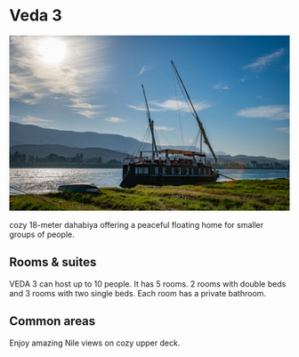 # Veda 3

![](img/veda3.jpeg)

 cozy 18-meter dahabiya offering a peaceful floating home for smaller groups of people.

## Rooms & suites

VEDA 3 can host up to 10 people. It has 5 rooms. 2 rooms with double beds and 3 rooms with two single beds. Each room has a private bathroom. 

## Common areas

Enjoy amazing Nile views on cozy upper deck.